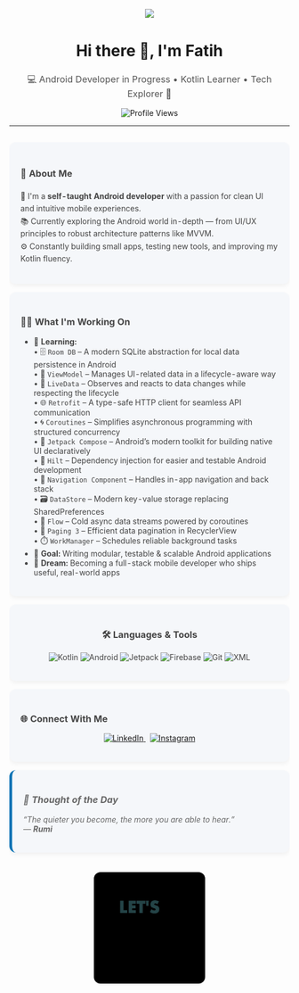 <!-- 🌄 Custom Banner -->
<p align="center">
  <img src="https://capsule-render.vercel.app/api?type=waving&color=0e75b6&height=150&section=header&text=Welcome%20to%20My%20Profile!&fontColor=ffffff&fontSize=30&animation=fadeIn" />
</p>

<h1 align="center">Hi there 👋, I'm Fatih</h1>
<h3 align="center" style="font-weight:normal; color:#555;">💻 Android Developer in Progress • Kotlin Learner • Tech Explorer 🚀</h3>

<p align="center">
  <img src="https://komarev.com/ghpvc/?username=fatihnorthman&label=Profile%20views&color=0e75b6&style=flat" alt="Profile Views" />
</p>

---

<table align="center" width="80%" style="border-collapse: separate; border-spacing: 0 15px;">
  <tr>
    <td bgcolor="#f5f7fa" style="border-radius: 12px; padding: 20px; box-shadow: 0 4px 8px rgba(0,0,0,0.05); color:#444; line-height:1.6;">
      <h3>🧩 About Me</h3>
      <p>
        🌟 I'm a <strong>self-taught Android developer</strong> with a passion for clean UI and intuitive mobile experiences.<br/>
        📚 Currently exploring the Android world in-depth — from UI/UX principles to robust architecture patterns like MVVM.<br/>
        ⚙️ Constantly building small apps, testing new tools, and improving my Kotlin fluency.
      </p>
    </td>
  </tr>

  <tr>
    <td bgcolor="#f5f7fa" style="border-radius: 12px; padding: 20px; box-shadow: 0 4px 8px rgba(0,0,0,0.05); color:#444;">
      <h3>👨‍💻 What I'm Working On</h3>
      <ul>
        <li>🔬 <strong>Learning:</strong>
          <br/>
          • 🗄️ <code>Room DB</code> – A modern SQLite abstraction for local data persistence in Android<br/>
          • 🧠 <code>ViewModel</code> – Manages UI-related data in a lifecycle-aware way<br/>
          • 👀 <code>LiveData</code> – Observes and reacts to data changes while respecting the lifecycle<br/>
          • 🌐 <code>Retrofit</code> – A type-safe HTTP client for seamless API communication<br/>
          • 🌀 <code>Coroutines</code> – Simplifies asynchronous programming with structured concurrency<br/>
          • 🎨 <code>Jetpack Compose</code> – Android’s modern toolkit for building native UI declaratively<br/>
          • 🧩 <code>Hilt</code> – Dependency injection for easier and testable Android development<br/>
          • 🧭 <code>Navigation Component</code> – Handles in-app navigation and back stack<br/>
          • 🗃️ <code>DataStore</code> – Modern key-value storage replacing SharedPreferences<br/>
          • 🔁 <code>Flow</code> – Cold async data streams powered by coroutines<br/>
          • 📄 <code>Paging 3</code> – Efficient data pagination in RecyclerView<br/>
          • ⏱️ <code>WorkManager</code> – Schedules reliable background tasks
        </li>
        <li>📱 <strong>Goal:</strong> Writing modular, testable & scalable Android applications</li>
        <li>🎯 <strong>Dream:</strong> Becoming a full-stack mobile developer who ships useful, real-world apps</li>
      </ul>
    </td>
  </tr>

  <tr>
    <td bgcolor="#f5f7fa" style="border-radius: 12px; padding: 20px; box-shadow: 0 4px 8px rgba(0,0,0,0.05); color:#444;" align="center">
      <h3>🛠️ Languages & Tools</h3>
      <p>
        <img src="https://img.shields.io/badge/Kotlin-7F52FF?style=for-the-badge&logo=kotlin&logoColor=white" alt="Kotlin" />
        <img src="https://img.shields.io/badge/Android-3DDC84?style=for-the-badge&logo=android&logoColor=white" alt="Android" />
        <img src="https://img.shields.io/badge/Jetpack-4285F4?style=for-the-badge&logo=android&logoColor=white" alt="Jetpack" />
        <img src="https://img.shields.io/badge/Firebase-FFCA28?style=for-the-badge&logo=firebase&logoColor=white" alt="Firebase" />
        <img src="https://img.shields.io/badge/Git-F05032?style=for-the-badge&logo=git&logoColor=white" alt="Git" />
        <img src="https://img.shields.io/badge/XML-E44D26?style=for-the-badge&logo=xml&logoColor=white" alt="XML" />
      </p>
    </td>
  </tr>

  <tr>
    <td bgcolor="#f5f7fa" style="border-radius: 12px; padding: 20px; box-shadow: 0 4px 8px rgba(0,0,0,0.05); color:#444;">
      <h3>🌐 Connect With Me</h3>
      <p align="center">
        <a href="https://www.linkedin.com/in/fatihsahan/" target="_blank" rel="noopener">
          <img src="https://img.shields.io/badge/LinkedIn-0A66C2?style=for-the-badge&logo=linkedin&logoColor=white" alt="LinkedIn" />
        </a>
        &nbsp;
        <a href="https://instagram.com/fatih.northman" target="_blank" rel="noopener">
          <img src="https://img.shields.io/badge/Instagram-E4405F?style=for-the-badge&logo=instagram&logoColor=white" alt="Instagram" />
        </a>
      </p>
    </td>
  </tr>

  <tr>
    <td bgcolor="#f5f7fa" style="border-radius: 12px; padding: 20px; box-shadow: 0 4px 8px rgba(0,0,0,0.05); color:#666; font-style: italic; border-left: 5px solid #0e75b6;">
      <h3>🧠 Thought of the Day</h3>
      <p>“The quieter you become, the more you are able to hear.”<br/>— <strong>Rumi</strong></p>
    </td>
  </tr>

  <tr>
    <td align="center" style="padding:20px;">
      <img src="https://raw.githubusercontent.com/fatihnorthman/fatihnorthman/main/assets/outro.gif" alt="outro" width="200" style="border-radius:12px;" />
    </td>
  </tr>
</table>
